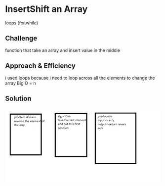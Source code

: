 # InsertShift an Array

loops (for,while)

## Challenge

function that take an array and insert value in the middle

## Approach & Efficiency

i used loops because i need to loop across all the elements to change the array
Big O = n

## Solution

![Reverse an array whitboard](../../assest/chal.png)